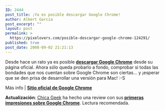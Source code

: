 ```yaml
---
ID: 2444
post_title: ¡Ya es posible descargar Google Chrome!
author: Albert Garcia
post_excerpt: ""
layout: post
permalink: >
  https://pixelovers.com/posible-descargar-google-chrome-124291/
published: true
post_date: 2008-09-02 21:21:13
---
```

<p>Desde hace un rato ya es posible <strong><a href="http://www.google.com/chrome">descargar Google Chrome</a></strong> desde su p&aacute;gina oficial. Ahora s&oacute;lo queda probarlo a fondo, comprobar si todas las bondades que nos cuentan sobre Google Chrome son ciertas... y &iexcl;esperar que se den prisa de desarrollar una versi&oacute;n para Mac!  :-S </p>

<p>M&aacute;s info | <a href="http://www.google.com/chrome/"><strong>Sitio oficial de Google Chrome</strong></a></p>

<p><strong>Actualizaci&oacute;n</strong>: <a href="http://www.chicageek.com">Chica Geek</a> ha hecho una review con sus<strong> <a href="http://www.chicageek.com/google-chrome-navegador-web-google-124294">primeras impresiones sobre Google Chrome</a></strong>. Lectura recomendada.</p>